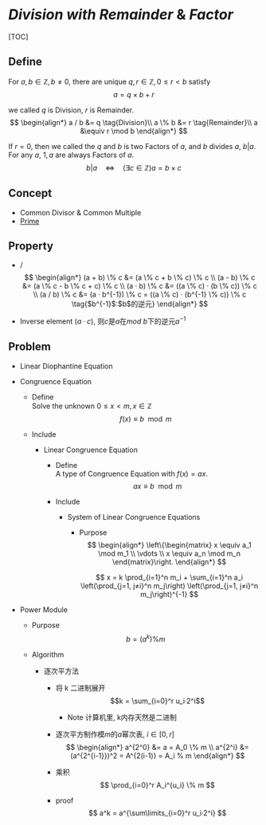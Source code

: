 # $Division\ with\ Remainder\ \&\ Factor$

[TOC]

## Define    
For $a,b \in \mathbb Z, b \neq 0$, there are unique $q,r\in \mathbb Z, 0 ≤ r < b$ satisfy
$$
a = q \times b + r
$$

we called $q$ is Division, $r$ is Remainder.
$$
\begin{align*}
  a / b &= q  \tag{Division}\\
  a \% b &= r  \tag{Remainder}\\
  a &\equiv r \mod b
\end{align*}
$$

If $r = 0$, then we called the $q$ and $b$ is two Factors of $a$, and $b$ divides $a$, $b | a$. For any $a$, $1, a$ are always Factors of $a$.
$$
b | a \quad\Leftrightarrow\quad (\exists c \in \mathbb Z) a = b \times c
$$

## Concept

* Common Divisor & Common Multiple
* [Prime](./Prime.md)

## Property  

- /
  $$
  \begin{align*}
    (a + b) \% c &= (a \% c + b \% c) \% c  \\
    (a - b) \% c &= (a \% c - b \% c + c) \% c  \\
    (a · b) \% c &= ((a \% c) · (b \% c)) \% c  \\
    (a / b) \% c &= (a · b^{-1}) \% c = ((a \% c) · (b^{-1} \% c)) \% c  \tag{$b^{-1}$:$b$的逆元}
  \end{align*}
  $$

- Inverse element
  $(a · c) % b = 1$, 则$c$是$a$在$mod\ b$下的逆元$a^{-1}$

## Problem

* Linear Diophantine Equation
* Congruence Equation
  - Define  
    Solve the unknown $0 \le x < m, x \in \mathbb Z$ 
    $$
    f(x) \equiv b \mod m
    $$

  - Include
    * Linear Congruence Equation
      - Define  
        A type of Congruence Equation with $f(x) = a x$.
        $$
        a x \equiv b \mod m
        $$

      - Include
        * System of Linear Congruence Equations
          - Purpose
            $$
            \begin{align*}
              \left\{\begin{matrix} x \equiv a_1 \mod m_1 \\ \vdots \\ x \equiv a_n \mod m_n \end{matrix}\right.
            \end{align*}
            $$

            $$
            x = k \prod_{i=1}^n m_i + \sum_{i=1}^n a_i \left(\prod_{j=1, j≠i}^n m_j\right) \left(\prod_{j=1, j≠i}^n m_j\right)^{-1}
            $$

* Power Module
  - Purpose
    $$
    b = (a^k) \% m
    $$

  - Algorithm
    - 逐次平方法
      - 将 k 二进制展开
        $$k = \sum_{i=0}^r u_i·2^i$$

        - Note
          计算机里, k内存天然是二进制

      - 逐次平方制作模$m$的$a$幂次表, $i\in[0,r]$
        $$
        \begin{align*}
          a^{2^0} &= a = A_0 \% m  \\
          a^{2^i} &= (a^{2^{i-1}})^2 = A^{2(i-1)} = A_i % m
        \end{align*}
        $$

      - 乘积
        $$
        \prod_{i=0}^r A_i^{u_i} \% m
        $$
      
      - proof
        $$
        a^k = a^{\sum\limits_{i=0}^r u_i·2^i}
        $$
